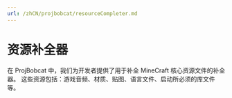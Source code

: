 ```yaml
---
url: /zhCN/projbobcat/resourceCompleter.md
---
```

# 资源补全器

在 ProjBobcat 中，我们为开发者提供了用于补全 MineCraft 核心资源文件的补全器。
这些资源包括：游戏音频、材质、贴图、语言文件、启动所必须的库文件等。
